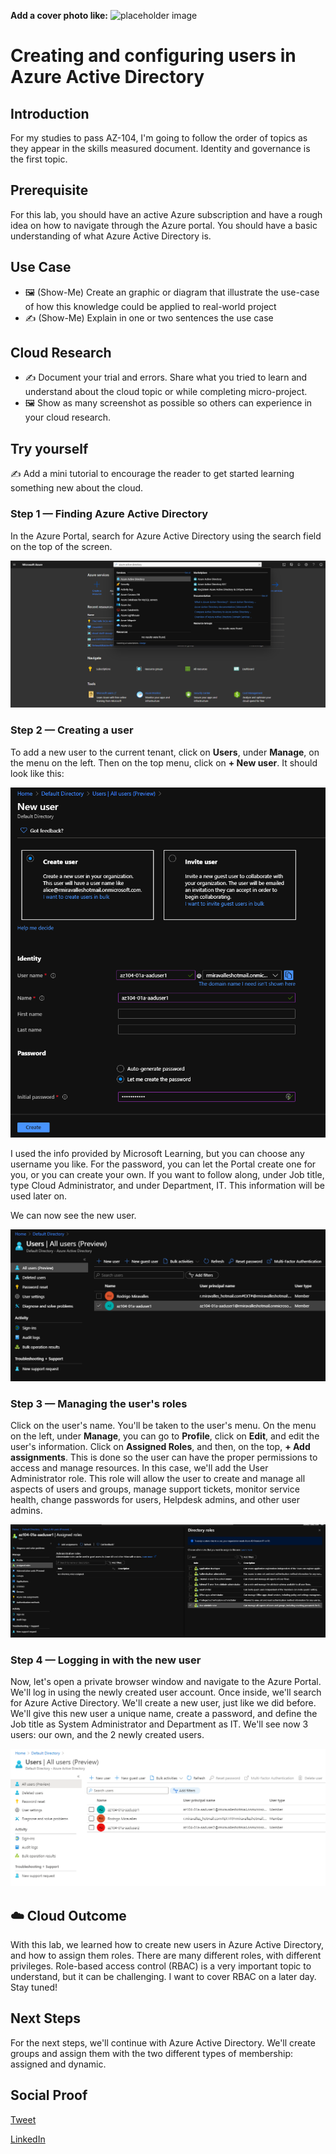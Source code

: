 **Add a cover photo like:**
![placeholder image](https://via.placeholder.com/1200x600)

# Creating and configuring users in Azure Active Directory

## Introduction

For my studies to pass AZ-104, I'm going to follow the order of topics as they appear in the skills measured document. Identity and governance is the first topic.

## Prerequisite

For this lab, you should have an active Azure subscription and have a rough idea on how to navigate through the Azure portal. You should have a basic understanding of what Azure Active Directory is.

## Use Case

- 🖼️ (Show-Me) Create an graphic or diagram that illustrate the use-case of how this knowledge could be applied to real-world project
- ✍️ (Show-Me) Explain in one or two sentences the use case

## Cloud Research

- ✍️ Document your trial and errors. Share what you tried to learn and understand about the cloud topic or while completing micro-project.
- 🖼️ Show as many screenshot as possible so others can experience in your cloud research.

## Try yourself

✍️ Add a mini tutorial to encourage the reader to get started learning something new about the cloud.

### Step 1 — Finding Azure Active Directory

In the Azure Portal, search for Azure Active Directory using the search field on the top of the screen.

![Screenshot](./task_1_step_0.png)

### Step 2 — Creating a user

To add a new user to the current tenant, click on **Users**, under **Manage**, on the menu on the left. Then on the top menu, click on **+ New user**. It should look like this:

![Screenshot](./task_1_step_3.png)

I used the info provided by Microsoft Learning, but you can choose any username you like. For the password, you can let the Portal create one for you, or you can create your own. If you want to follow along, under Job title, type Cloud Administrator, and under Department, IT. This information will be used later on.

We can now see the new user.

![Screenshot](./task_1_step_3b.png)

### Step 3 — Managing the user's roles

Click on the user's name. You'll be taken to the user's menu. On the menu on the left, under **Manage**, you can go to **Profile**, click on **Edit**, and edit the user's information. Click on **Assigned Roles**, and then, on the top, **+ Add assignments**. This is done so the user can have the proper permissions to access and manage resources. In this case, we'll add the User Administrator role. This role will allow the user to create and manage all aspects of users and groups, manage support tickets, monitor service health, change passwords for users, Helpdesk admins, and other user admins.

![Screenshot](./task_1_step_4.png)

### Step 4 — Logging in with the new user

Now, let's open a private browser window and navigate to the Azure Portal. We'll log in using the newly created user account. Once inside, we'll search for Azure Active Directory. We'll create a new user, just like we did before. We'll give this new user a unique name, create a password, and define the Job title as System Administrator and Department as IT. We'll see now 3 users: our own, and the 2 newly created users.

![Screenshot](./task_1_step_5.png)

## ☁️ Cloud Outcome

With this lab, we learned how to create new users in Azure Active Directory, and how to assign them roles. There are many different roles, with different privileges. Role-based access control (RBAC) is a very important topic to understand, but it can be challenging. I want to cover RBAC on a later day. Stay tuned!

## Next Steps

For the next steps, we'll continue with Azure Active Directory. We'll create groups and assign them with the two different types of membership: assigned and dynamic.

## Social Proof

[Tweet](https://twitter.com/r_miravalles/status/1294700641990967296)

[LinkedIn](https://www.linkedin.com/feed/update/urn:li:activity:6700467128044146688/)
